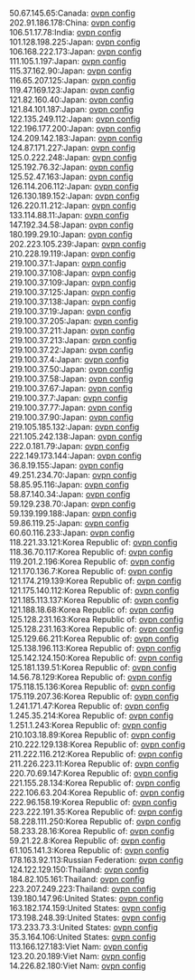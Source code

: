 50.67.145.65:Canada: [ovpn config](vpn/50_67_145_65.ovpn)  
202.91.186.178:China: [ovpn config](vpn/202_91_186_178.ovpn)  
106.51.17.78:India: [ovpn config](vpn/106_51_17_78.ovpn)  
101.128.198.225:Japan: [ovpn config](vpn/101_128_198_225.ovpn)  
106.168.222.173:Japan: [ovpn config](vpn/106_168_222_173.ovpn)  
111.105.1.197:Japan: [ovpn config](vpn/111_105_1_197.ovpn)  
115.37.162.90:Japan: [ovpn config](vpn/115_37_162_90.ovpn)  
116.65.207.125:Japan: [ovpn config](vpn/116_65_207_125.ovpn)  
119.47.169.123:Japan: [ovpn config](vpn/119_47_169_123.ovpn)  
121.82.160.40:Japan: [ovpn config](vpn/121_82_160_40.ovpn)  
121.84.101.187:Japan: [ovpn config](vpn/121_84_101_187.ovpn)  
122.135.249.112:Japan: [ovpn config](vpn/122_135_249_112.ovpn)  
122.196.177.200:Japan: [ovpn config](vpn/122_196_177_200.ovpn)  
124.209.142.183:Japan: [ovpn config](vpn/124_209_142_183.ovpn)  
124.87.171.227:Japan: [ovpn config](vpn/124_87_171_227.ovpn)  
125.0.222.248:Japan: [ovpn config](vpn/125_0_222_248.ovpn)  
125.192.76.32:Japan: [ovpn config](vpn/125_192_76_32.ovpn)  
125.52.47.163:Japan: [ovpn config](vpn/125_52_47_163.ovpn)  
126.114.206.112:Japan: [ovpn config](vpn/126_114_206_112.ovpn)  
126.130.189.152:Japan: [ovpn config](vpn/126_130_189_152.ovpn)  
126.220.11.212:Japan: [ovpn config](vpn/126_220_11_212.ovpn)  
133.114.88.11:Japan: [ovpn config](vpn/133_114_88_11.ovpn)  
147.192.34.58:Japan: [ovpn config](vpn/147_192_34_58.ovpn)  
180.199.29.10:Japan: [ovpn config](vpn/180_199_29_10.ovpn)  
202.223.105.239:Japan: [ovpn config](vpn/202_223_105_239.ovpn)  
210.228.19.119:Japan: [ovpn config](vpn/210_228_19_119.ovpn)  
219.100.37.1:Japan: [ovpn config](vpn/219_100_37_1.ovpn)  
219.100.37.108:Japan: [ovpn config](vpn/219_100_37_108.ovpn)  
219.100.37.109:Japan: [ovpn config](vpn/219_100_37_109.ovpn)  
219.100.37.125:Japan: [ovpn config](vpn/219_100_37_125.ovpn)  
219.100.37.138:Japan: [ovpn config](vpn/219_100_37_138.ovpn)  
219.100.37.19:Japan: [ovpn config](vpn/219_100_37_19.ovpn)  
219.100.37.205:Japan: [ovpn config](vpn/219_100_37_205.ovpn)  
219.100.37.211:Japan: [ovpn config](vpn/219_100_37_211.ovpn)  
219.100.37.213:Japan: [ovpn config](vpn/219_100_37_213.ovpn)  
219.100.37.22:Japan: [ovpn config](vpn/219_100_37_22.ovpn)  
219.100.37.4:Japan: [ovpn config](vpn/219_100_37_4.ovpn)  
219.100.37.50:Japan: [ovpn config](vpn/219_100_37_50.ovpn)  
219.100.37.58:Japan: [ovpn config](vpn/219_100_37_58.ovpn)  
219.100.37.67:Japan: [ovpn config](vpn/219_100_37_67.ovpn)  
219.100.37.7:Japan: [ovpn config](vpn/219_100_37_7.ovpn)  
219.100.37.77:Japan: [ovpn config](vpn/219_100_37_77.ovpn)  
219.100.37.90:Japan: [ovpn config](vpn/219_100_37_90.ovpn)  
219.105.185.132:Japan: [ovpn config](vpn/219_105_185_132.ovpn)  
221.105.242.138:Japan: [ovpn config](vpn/221_105_242_138.ovpn)  
222.0.181.79:Japan: [ovpn config](vpn/222_0_181_79.ovpn)  
222.149.173.144:Japan: [ovpn config](vpn/222_149_173_144.ovpn)  
36.8.19.155:Japan: [ovpn config](vpn/36_8_19_155.ovpn)  
49.251.234.70:Japan: [ovpn config](vpn/49_251_234_70.ovpn)  
58.85.95.116:Japan: [ovpn config](vpn/58_85_95_116.ovpn)  
58.87.140.34:Japan: [ovpn config](vpn/58_87_140_34.ovpn)  
59.129.238.70:Japan: [ovpn config](vpn/59_129_238_70.ovpn)  
59.139.199.188:Japan: [ovpn config](vpn/59_139_199_188.ovpn)  
59.86.119.25:Japan: [ovpn config](vpn/59_86_119_25.ovpn)  
60.60.116.233:Japan: [ovpn config](vpn/60_60_116_233.ovpn)  
118.221.33.121:Korea Republic of: [ovpn config](vpn/118_221_33_121.ovpn)  
118.36.70.117:Korea Republic of: [ovpn config](vpn/118_36_70_117.ovpn)  
119.201.2.196:Korea Republic of: [ovpn config](vpn/119_201_2_196.ovpn)  
121.170.136.7:Korea Republic of: [ovpn config](vpn/121_170_136_7.ovpn)  
121.174.219.139:Korea Republic of: [ovpn config](vpn/121_174_219_139.ovpn)  
121.175.140.112:Korea Republic of: [ovpn config](vpn/121_175_140_112.ovpn)  
121.185.113.137:Korea Republic of: [ovpn config](vpn/121_185_113_137.ovpn)  
121.188.18.68:Korea Republic of: [ovpn config](vpn/121_188_18_68.ovpn)  
125.128.231.163:Korea Republic of: [ovpn config](vpn/125_128_231_163.ovpn)  
125.128.231.163:Korea Republic of: [ovpn config](vpn/125_128_231_163.ovpn)  
125.129.66.211:Korea Republic of: [ovpn config](vpn/125_129_66_211.ovpn)  
125.138.196.113:Korea Republic of: [ovpn config](vpn/125_138_196_113.ovpn)  
125.142.124.150:Korea Republic of: [ovpn config](vpn/125_142_124_150.ovpn)  
125.181.139.51:Korea Republic of: [ovpn config](vpn/125_181_139_51.ovpn)  
14.56.78.129:Korea Republic of: [ovpn config](vpn/14_56_78_129.ovpn)  
175.118.15.136:Korea Republic of: [ovpn config](vpn/175_118_15_136.ovpn)  
175.119.207.36:Korea Republic of: [ovpn config](vpn/175_119_207_36.ovpn)  
1.241.171.47:Korea Republic of: [ovpn config](vpn/1_241_171_47.ovpn)  
1.245.35.214:Korea Republic of: [ovpn config](vpn/1_245_35_214.ovpn)  
1.251.1.243:Korea Republic of: [ovpn config](vpn/1_251_1_243.ovpn)  
210.103.18.89:Korea Republic of: [ovpn config](vpn/210_103_18_89.ovpn)  
210.222.129.138:Korea Republic of: [ovpn config](vpn/210_222_129_138.ovpn)  
211.222.116.212:Korea Republic of: [ovpn config](vpn/211_222_116_212.ovpn)  
211.226.223.11:Korea Republic of: [ovpn config](vpn/211_226_223_11.ovpn)  
220.70.69.147:Korea Republic of: [ovpn config](vpn/220_70_69_147.ovpn)  
221.155.28.134:Korea Republic of: [ovpn config](vpn/221_155_28_134.ovpn)  
222.106.63.204:Korea Republic of: [ovpn config](vpn/222_106_63_204.ovpn)  
222.96.158.19:Korea Republic of: [ovpn config](vpn/222_96_158_19.ovpn)  
223.222.191.35:Korea Republic of: [ovpn config](vpn/223_222_191_35.ovpn)  
58.228.111.250:Korea Republic of: [ovpn config](vpn/58_228_111_250.ovpn)  
58.233.28.16:Korea Republic of: [ovpn config](vpn/58_233_28_16.ovpn)  
59.21.22.8:Korea Republic of: [ovpn config](vpn/59_21_22_8.ovpn)  
61.105.141.3:Korea Republic of: [ovpn config](vpn/61_105_141_3.ovpn)  
178.163.92.113:Russian Federation: [ovpn config](vpn/178_163_92_113.ovpn)  
124.122.129.150:Thailand: [ovpn config](vpn/124_122_129_150.ovpn)  
184.82.105.161:Thailand: [ovpn config](vpn/184_82_105_161.ovpn)  
223.207.249.223:Thailand: [ovpn config](vpn/223_207_249_223.ovpn)  
139.180.147.96:United States: [ovpn config](vpn/139_180_147_96.ovpn)  
163.182.174.159:United States: [ovpn config](vpn/163_182_174_159.ovpn)  
173.198.248.39:United States: [ovpn config](vpn/173_198_248_39.ovpn)  
173.233.73.3:United States: [ovpn config](vpn/173_233_73_3.ovpn)  
35.3.164.106:United States: [ovpn config](vpn/35_3_164_106.ovpn)  
113.166.127.183:Viet Nam: [ovpn config](vpn/113_166_127_183.ovpn)  
123.20.20.189:Viet Nam: [ovpn config](vpn/123_20_20_189.ovpn)  
14.226.82.180:Viet Nam: [ovpn config](vpn/14_226_82_180.ovpn)  
